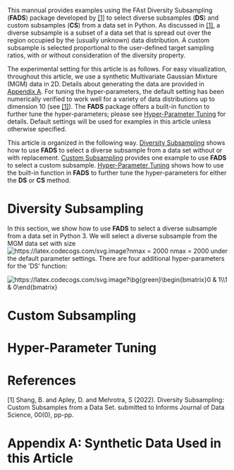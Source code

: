 This mannual provides examples using the FAst Diversity Subsampling (**FADS**) package developed by [[1]](#1) to select diverse subsamples (**DS**) and custom subsamples (**CS**) from a data set in Python. As discussed in [[1]](#1), a diverse subsample is a subset of a data set that is spread out over the region occupied by the (usually unknown) data distribution. A custom subsample is selected proportional to the user-defined target sampling ratios, with or without consideration of the diversity property.

The experimental setting for this article is as follows. For easy visualization, throughout this article, we use a synthetic Multivariate Gaussian Mixture (MGM) data in 2D. Details about generating the data are provided in [Appendix A](#appendix-A:-synthetic-data-used-in-this-article). For tuning the hyper-parameters, the default setting has been numerically verified to work well for a variety of data distributions up to dimension 10 (see [[1]](#1)). The **FADS** package offers a built-in function to further tune the hyper-parameters; please see [Hyper-Parameter Tuning](#hyper-parameter-tuning) for details. Default settings will be used for examples in this article unless otherwise specified.

This article is organized in the following way. [Diversity Subsampling](#diversity-subsampling) shows how to use **FADS** to select a diverse subsample from a data set without or with replacement. [Custom Subsampling](#custom-subsampling) provides one example to use **FADS** to select a custom subsample. [Hyper-Parameter Tuning](#hyper-parameter-tuning) shows how to use the built-in function in **FADS** to further tune the hyper-parameters for either the **DS** or **CS** method.


# Diversity Subsampling 

In this section, we show how to use **FADS** to select a diverse subsample from a data set in Python 3. We will select a diverse subsample from the MGM data set with size <img src="https://latex.codecogs.com/svg.image?nmax&space;=&space;2000" title="https://latex.codecogs.com/svg.image?nmax = 2000" /> nmax = 2000 under the default parameter settings. There are four additional hyper-parameters for the ’DS’ function:

<img src="https://latex.codecogs.com/svg.image?\bg{green}\begin{bmatrix}0&space;&&space;1\\1&space;&&space;0\end{bmatrix}" title="https://latex.codecogs.com/svg.image?\bg{green}\begin{bmatrix}0 & 1\\1 & 0\end{bmatrix}" />

# Custom Subsampling

# Hyper-Parameter Tuning

# References
<a id="1">[1]</a> 
Shang, B. and Apley, D. and Mehrotra, S (2022). 
Diversity Subsampling: Custom Subsamples from a Data Set. 
submitted to Informs Journal of Data Science, 00(0), pp-pp.

# Appendix A: Synthetic Data Used in this Article

